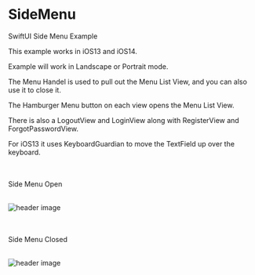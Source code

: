 # SideMenu

SwiftUI Side Menu Example

This example works in iOS13 and iOS14. 

Example will work in Landscape or Portrait mode.

The Menu Handel is used to pull out the Menu List View, and you can also use it to close it.

The Hamburger Menu button on each view opens the Menu List View.

There is also a LogoutView and LoginView along with RegisterView and ForgotPasswordView.

For iOS13 it uses KeyboardGuardian to move the TextField up over the keyboard.

<br>
<br>
Side Menu Open
<br>
<br>

![header image](https://raw.github.com/pmurphyjam/SideMenu/main/SideMenuOpen.png)

<br>
<br>
Side Menu Closed
<br>
<br>

![header image](https://raw.github.com/pmurphyjam/SideMenu/main/SideMenuClose.png)